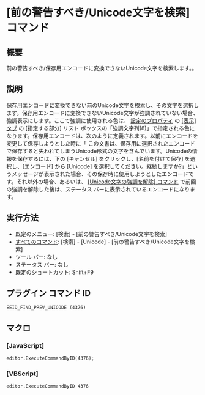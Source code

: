 # \[前の警告すべき/Unicode文字を検索\] コマンド

## 概要

前の警告すべき/保存用エンコードに変換できないUnicode文字を検索します。。

## 説明

保存用エンコードに変換できない前のUnicode文字を検索し、その文字を選択します。保存用エンコードに変換できないUnicode文字が強調されていない場合、強調表示にします。ここで強調に使用される色は、 [設定のプロパティ](../../dlg/properties/index) の [\[表示\] タブ](../../dlg/properties/display/index) の \[指定する部分\] リスト
ボックスの「強調文字列(8)」で指定される色になります。保存用エンコードは、次のように定義されます。以前にエンコードを変更して保存しようとした時に「
この文書は、保存用に選択されたエンコードで保存すると失われてしまうUnicode形式の文字を含んでいます。Unicodeの情報を保存するには、下の
\[キャンセル\] をクリックし、\[名前を付けて保存\] を選択し、\[エンコード\] から \[Unicode\] を選択してください。継続しますか?」というメッセージが表示された場合、その保存時に使用しようとしたエンコードです。それ以外の場合、あるいは、 [\[Unicode文字の強調を解除\] コマンド](erase_unicode_hilite) で前回の強調を解除した後は、ステータス バーに表示されているエンコードになります。

## 実行方法

- 既定のメニュー: \[検索\] \- \[前の警告すべき/Unicode文字を検索\]
- [すべてのコマンド](../../glossary/allcommands): \[検索\] \- \[Unicode\] - \[前の警告すべき/Unicode文字を検索\]
- ツール バー: なし
- ステータス バー: なし
- 既定のショートカット: Shift+F9

## プラグイン コマンド ID

```
EEID_FIND_PREV_UNICODE (4376)```

## マクロ

### \[JavaScript\]

```
editor.ExecuteCommandByID(4376);
```

### \[VBScript\]

```
editor.ExecuteCommandByID 4376
```
